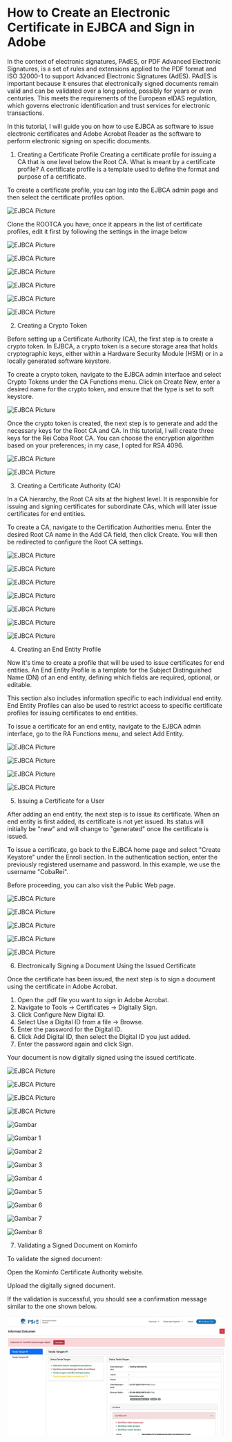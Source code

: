 # How to Create an Electronic Certificate in EJBCA and Sign in Adobe

In the context of electronic signatures, PAdES, or PDF Advanced Electronic Signatures, is a set of rules and extensions applied to the PDF format and ISO 32000-1 to support Advanced Electronic Signatures (AdES). PAdES is important because it ensures that electronically signed documents remain valid and can be validated over a long period, possibly for years or even centuries. This meets the requirements of the European eIDAS regulation, which governs electronic identification and trust services for electronic transactions.

In this tutorial, I will guide you on how to use EJBCA as software to issue electronic certificates and Adobe Acrobat Reader as the software to perform electronic signing on specific documents.

1. Creating a Certificate Profile
Creating a certificate profile for issuing a CA that is one level below the Root CA. What is meant by a certificate profile? A certificate profile is a template used to define the format and purpose of a certificate.

To create a certificate profile, you can log into the EJBCA admin page and then select the certificate profiles option.

![EJBCA Picture](https://miro.medium.com/v2/resize:fit:1400/format:webp/1*nTOnXlReNyvSxMLAIF3piw.png)

Clone the ROOTCA you have; once it appears in the list of certificate profiles, edit it first by following the settings in the image below

![EJBCA Picture](https://miro.medium.com/v2/resize:fit:1400/format:webp/1*e6Ax6u2PZV09bpPvv_pVNg.png)

![EJBCA Picture](https://miro.medium.com/v2/resize:fit:1400/format:webp/1*OG9iNwPVYV5yyLE6UToaag.png)  

![EJBCA Picture](https://miro.medium.com/v2/resize:fit:1400/format:webp/1*Gw__oAq3eZW4cbUsemPC6Q.png)  

![EJBCA Picture](https://miro.medium.com/v2/resize:fit:1400/format:webp/1*9gLAszEV4y2dBCKNvA31Jw.png)  

![EJBCA Picture](https://miro.medium.com/v2/resize:fit:1400/format:webp/1*dI-w9hzx7ustCSNISXi13A.png)  

![EJBCA Picture](https://miro.medium.com/v2/resize:fit:1400/format:webp/1*ehPYfFZ-Vvc0v-cHUCPIHQ.png)  

2. Creating a Crypto Token

Before setting up a Certificate Authority (CA), the first step is to create a crypto token. In EJBCA, a crypto token is a secure storage area that holds cryptographic keys, either within a Hardware Security Module (HSM) or in a locally generated software keystore.

To create a crypto token, navigate to the EJBCA admin interface and select Crypto Tokens under the CA Functions menu. Click on Create New, enter a desired name for the crypto token, and ensure that the type is set to soft keystore.

![EJBCA Picture](https://miro.medium.com/v2/resize:fit:1400/format:webp/1*nbt9LElzja_MrgTYxE-ugg.png)  

Once the crypto token is created, the next step is to generate and add the necessary keys for the Root CA and CA. In this tutorial, I will create three keys for the Rei Coba Root CA. You can choose the encryption algorithm based on your preferences; in my case, I opted for RSA 4096.

![EJBCA Picture](https://miro.medium.com/v2/resize:fit:1400/format:webp/1*AhbpmiDGTzbsKo1rM7iYdQ.png)  

![EJBCA Picture](https://miro.medium.com/v2/resize:fit:1400/format:webp/1*V_p_3vGfbwtWzPP54GeW6Q.png)  

3. Creating a Certificate Authority (CA)

In a CA hierarchy, the Root CA sits at the highest level. It is responsible for issuing and signing certificates for subordinate CAs, which will later issue certificates for end entities.

To create a CA, navigate to the Certification Authorities menu. Enter the desired Root CA name in the Add CA field, then click Create. You will then be redirected to configure the Root CA settings.

![EJBCA Picture](https://miro.medium.com/v2/resize:fit:1400/format:webp/1*u_3Zlap-AiTNAb7Zu3D4cA.png) 

![EJBCA Picture](https://miro.medium.com/v2/resize:fit:1400/format:webp/1*4Fc-nYo3J-o_mOAjuXNJVg.png)  

![EJBCA Picture](https://miro.medium.com/v2/resize:fit:1400/format:webp/1*RVgp5ujsH85xAaqnMhDXJw.png)  

![EJBCA Picture](https://miro.medium.com/v2/resize:fit:2000/format:webp/1*XGoS3D18TDipVM6vJnbHMA.png) 

![EJBCA Picture](https://miro.medium.com/v2/resize:fit:1400/format:webp/1*897IlQE_x6U9U-kLdj5yMQ.png) 

![EJBCA Picture](https://miro.medium.com/v2/resize:fit:1400/format:webp/1*R3nzI1n8npDMXgepvvKyEA.png)  

![EJBCA Picture](https://miro.medium.com/v2/resize:fit:1400/format:webp/1*zuOtFa2MnODcS0rl4onvGQ.png)  

4. Creating an End Entity Profile

Now it's time to create a profile that will be used to issue certificates for end entities. An End Entity Profile is a template for the Subject Distinguished Name (DN) of an end entity, defining which fields are required, optional, or editable.

This section also includes information specific to each individual end entity. End Entity Profiles can also be used to restrict access to specific certificate profiles for issuing certificates to end entities.

To issue a certificate for an end entity, navigate to the EJBCA admin interface, go to the RA Functions menu, and select Add Entity.

![EJBCA Picture](https://miro.medium.com/v2/resize:fit:1400/format:webp/1*ai2mTgq2kUNAy2rjBAxCUQ.png)  

![EJBCA Picture](https://miro.medium.com/v2/resize:fit:1400/format:webp/1*SOnnyP_Liek8qs0Eg2nCLg.png)  

![EJBCA Picture](https://miro.medium.com/v2/resize:fit:1400/format:webp/1*j2CrqoXHunOc2akcmEd6RQ.png)  

![EJBCA Picture](https://miro.medium.com/v2/resize:fit:1400/format:webp/1*OLTuVMb3na1a5-pTIYKV8w.png)  

5. Issuing a Certificate for a User

After adding an end entity, the next step is to issue its certificate. When an end entity is first added, its certificate is not yet issued. Its status will initially be "new" and will change to "generated" once the certificate is issued.

To issue a certificate, go back to the EJBCA home page and select "Create Keystore" under the Enroll section. In the authentication section, enter the previously registered username and password. In this example, we use the username "CobaRei".

Before proceeding, you can also visit the Public Web page.

![EJBCA Picture](https://miro.medium.com/v2/resize:fit:1020/format:webp/1*wsaj1GLPxFhVmo4JSGFe8w.png)  

![EJBCA Picture](https://miro.medium.com/v2/resize:fit:1400/format:webp/1*T2NJIPCrnJWmjIUmFyv_mQ.png)  

![EJBCA Picture](https://miro.medium.com/v2/resize:fit:1400/format:webp/1*Z3BndK1OSx5UNHq-l9rUHg.png)  

![EJBCA Picture](https://miro.medium.com/v2/resize:fit:1400/format:webp/1*CxAnynf77OjB7C1EQhEFXQ.png)  

![EJBCA Picture](https://miro.medium.com/v2/resize:fit:1400/format:webp/1*lqpiEHUnVKY6v7AYigyojw.png)  

6. Electronically Signing a Document Using the Issued Certificate

Once the certificate has been issued, the next step is to sign a document using the certificate in Adobe Acrobat.

1. Open the .pdf file you want to sign in Adobe Acrobat.
2. Navigate to Tools → Certificates → Digitally Sign.
3. Click Configure New Digital ID.
4. Select Use a Digital ID from a file → Browse.
5. Enter the password for the Digital ID.
6. Click Add Digital ID, then select the Digital ID you just added.
7. Enter the password again and click Sign.


Your document is now digitally signed using the issued certificate.

![EJBCA Picture](https://miro.medium.com/v2/resize:fit:1244/format:webp/1*fQ9SLGwzhptuye1SGV4cnQ.png) 

![EJBCA Picture](https://miro.medium.com/v2/resize:fit:1400/format:webp/1*1fomk8v6wYMhZzLMbfRnWQ.png)  

![EJBCA Picture](https://miro.medium.com/v2/resize:fit:1400/format:webp/1*pxO7EJtiLLSfc4qeAyQ-vA.png)  

![EJBCA Picture](https://miro.medium.com/v2/resize:fit:1400/format:webp/1*tnSXRh2fSvM3bRib469HKw.png)  

![Gambar](https://miro.medium.com/v2/resize:fit:1400/format:webp/1*k3bskNn1gx5C0onQHmtoCg.png)

![Gambar 1](https://miro.medium.com/v2/resize:fit:1400/format:webp/1*k3bskNn1gx5C0onQHmtoCg.png)

![Gambar 2](https://miro.medium.com/v2/resize:fit:1400/format:webp/1*TNcoi9xHa4s3CuIIJFQcnQ.png)

![Gambar 3](https://miro.medium.com/v2/resize:fit:1196/format:webp/1*JKtFqq-YzcCUVZwTOqFrxQ.png)

![Gambar 4](https://miro.medium.com/v2/resize:fit:1052/format:webp/1*iEURiTVGqX-ZLXdHOBBtpg.png)

![Gambar 5](https://miro.medium.com/v2/resize:fit:1400/format:webp/1*T9Q17jgKTmRUgVArb7QvlQ.png)

![Gambar 6](https://miro.medium.com/v2/resize:fit:1400/format:webp/1*8u6eBHGznfgYUcNl_Nrn3Q.png)

![Gambar 7](https://miro.medium.com/v2/resize:fit:1400/format:webp/1*FY8A_YPv1rrIF-aCphORig.png)

![Gambar 8](https://miro.medium.com/v2/resize:fit:1400/format:webp/1*4lQ9zFBkSGQUpBze1t_DCQ.png)



7. Validating a Signed Document on Kominfo

To validate the signed document:

Open the Kominfo Certificate Authority website.

Upload the digitally signed document.

If the validation is successful, you should see a confirmation message similar to the one shown below.

![EJBCA Picture](https://raw.githubusercontent.com/ReinaldiH/EJBCA-Certificate-Signing-Adobe/main/1_Np2eAM_iUAG4ymxVanEP8A.webp)

